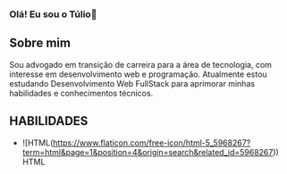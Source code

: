 ### Olá! Eu sou o Túlio👋
## Sobre mim

Sou advogado em transição de carreira para a área de tecnologia, com interesse em desenvolvimento web e programação. Atualmente estou estudando Desenvolvimento Web FullStack para aprimorar minhas habilidades e conhecimentos técnicos.

## HABILIDADES

- ![HTML(https://www.flaticon.com/free-icon/html-5_5968267?term=html&page=1&position=4&origin=search&related_id=5968267)) HTML

